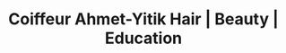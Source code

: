 ---
title: "Coiffeur Ahmet-Yitik Hair | Beauty | Education"
url: /mainz/coiffeur-ahmet-yitik-hair-beauty-education/
shop: Friseur
---